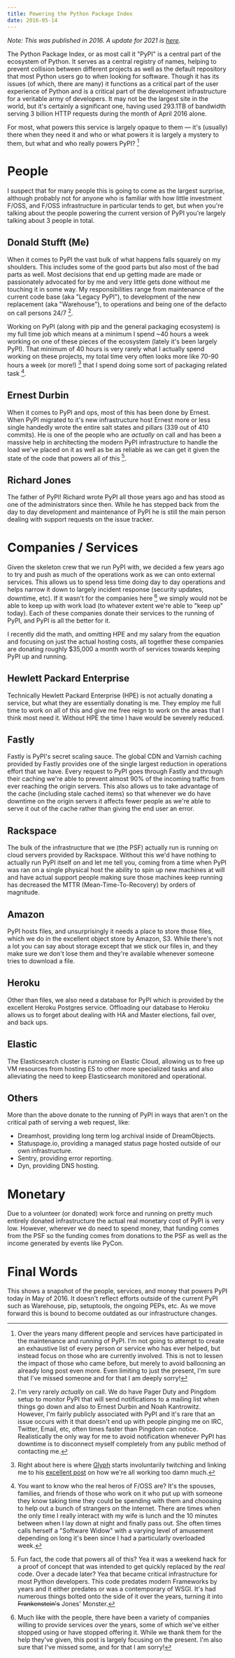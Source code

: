 ```yaml
---
title: Powering the Python Package Index
date: 2016-05-14
---
```


_Note: This was published in 2016. A update for 2021 is [here](https://dustingram.com/articles/2021/04/14/powering-the-python-package-index-in-2021/)._

The Python Package Index, or as most call it "PyPI" is a central part of the
ecosystem of Python. It serves as a central registry of names, helping to
prevent collision between different projects as well as the default repository
that most Python users go to when looking for software. Though it has its
issues (of which, there are many) it functions as a critical part of the user
experience of Python and is a critical part of the development infrastructure
for a veritable army of developers. It may not be the largest site in the
world, but it's certainly a significant one, having used 293.1TB of bandwidth
serving 3 billion HTTP requests during the month of April 2016 alone.

For most, what powers this service is largely opaque to them — it's (usually)
there when they need it and who or what powers it is largely a mystery to them,
but what and who really powers PyPI? [^1]


# People

I suspect that for many people this is going to come as the largest surprise,
although probably not for anyone who is familiar with how little investment
F/OSS, and F/OSS infrastructure in particular tends to get, but when you're
talking about the people powering the current version of PyPI you're largely
talking about 3 people in total.


## Donald Stufft (Me)

When it comes to PyPI the vast bulk of what happens falls squarely on my
shoulders. This includes some of the good parts but also most of the bad parts
as well. Most decisions that end up getting made are made or passionately
advocated for by me and very little gets done without me touching it in some
way. My responsibilities range from maintenance of the current code base (aka
"Legacy PyPI"), to development of the new replacement (aka "Warehouse"), to
operations and being one of the defacto on call persons 24/7 [^2].

Working on PyPI (along with pip and the general packaging ecosystem) is my full
time job which means at a minimum I spend ~40 hours a week working on one of
these pieces of the ecosystem (lately it's been largely PyPI). That minimum of
40 hours is very rarely what I actually spend working on these projects, my
total time very often looks more like 70-90 hours a week (or more!) [^3] that I
spend doing some sort of packaging related task [^4].


## Ernest Durbin

When it comes to PyPI and ops, most of this has been done by Ernest. When PyPI
migrated to it's new infrastructure host Ernest more or less single handedly
wrote the entire salt states and pillars (339 out of 410 commits). He is one of
the people who are *actually* on call and has been a massive help in
architecting the modern PyPI infrastructure to handle the load we've placed on
it as well as be as reliable as we can get it given the state of the code that
powers all of this [^5].


## Richard Jones

The father of PyPI! Richard wrote PyPI all those years ago and has stood as one
of the administrators since then. While he has stepped back from the day to day
development and maintenance of PyPI he is still the main person dealing with
support requests on the issue tracker.


# Companies / Services

Given the skeleton crew that we run PyPI with, we decided a few years ago to
try and push as much of the operations work as we can onto external services.
This allows us to spend less time doing day to day operations and helps narrow
it down to largely incident response (security updates, downtime, etc). If it
wasn't for the companies here [^6] we simply would not be able to keep up with
work load (to whatever extent we're able to "keep up" today). Each of these
companies donate their services to the running of PyPI, and PyPI is all the
better for it.

I recently did the math, and omitting HPE and my salary from the equation and
focusing on just the actual hosting costs, all together these companies are
donating roughly $35,000 a month worth of services towards keeping PyPI up and
running.


## Hewlett Packard Enterprise

Technically Hewlett Packard Enterprise (HPE) is not actually donating a
service, but what they are essentially donating is me. They employ me full time
to work on all of this and give me free reign to work on the areas that I think
most need it. Without HPE the time I have would be severely reduced.


## Fastly

Fastly is PyPI's secret scaling sauce. The global CDN and Varnish caching
provided by Fastly provides one of the single largest reduction in operations
effort that we have. Every request to PyPI goes through Fastly and through
their caching we're able to prevent almost 90% of the incoming traffic from
ever reaching the origin servers. This also allows us to take advantage of the
cache (including stale cached items) so that whenever we do have downtime on
the origin servers it affects fewer people as we're able to serve it out of the
cache rather than giving the end user an error.


## Rackspace

The bulk of the infrastructure that we (the PSF) actually run is running on
cloud servers provided by Rackspace. Without this we'd have nothing to actually
run PyPI itself on and let me tell you, coming from a time when PyPI was ran on
a single physical host the ability to spin up new machines at will and have
actual support people making sure those machines keep running has decreased the
MTTR (Mean-Time-To-Recovery) by orders of magnitude.


## Amazon

PyPI hosts files, and unsurprisingly it needs a place to store those files,
which we do in the excellent object store by Amazon, S3. While there's not a
lot you can say about storage except that we stick our files in, and they make
sure we don't lose them and they're available whenever someone tries to
download a file.


## Heroku

Other than files, we also need a database for PyPI which is provided by the
excellent Heroku Postgres service. Offloading our database to Heroku allows us
to forget about dealing with HA and Master elections, fail over, and back ups.


## Elastic

The Elasticsearch cluster is running on Elastic Cloud, allowing us to free up
VM resources from hosting ES to other more specialized tasks and also
alleviating the need to keep Elasticsearch monitored and operational.


## Others

More than the above donate to the running of PyPI in ways that aren't on the
critical path of serving a web request, like:

* Dreamhost, providing long term log archival inside of DreamObjects.
* Statuspage.io, providing a managed status page hosted outside of our own
  infrastructure.
* Sentry, providing error reporting.
* Dyn, providing DNS hosting.


# Monetary

Due to a volunteer (or donated) work force and running on pretty much entirely
donated infrastructure the actual real monetary cost of PyPI is very low.
However, wherever we do need to spend money, that funding comes from the PSF
so the funding comes from donations to the PSF as well as the income generated
by events like PyCon.


# Final Words

This shows a snapshot of the people, services, and money that powers PyPI today
in May of 2016. It doesn't reflect efforts outside of the current PyPI such as
Warehouse, pip, setuptools, the ongoing PEPs, etc. As we move forward this is
bound to become outdated as our infrastructure changes.


[^1]: Over the years many different people and services have participated in
      the maintenance and running of PyPI. I'm not going to attempt to create
      an exhaustive list of every person or service who has ever helped, but
      instead focus on those who are currently involved. This is not to lessen
      the impact of those who came before, but merely to avoid ballooning an
      already long post even more. Even limiting to just the present, I'm sure
      that I've missed someone and for that I am deeply sorry!

[^2]: I'm very rarely *actually* on call. We do have Pager Duty and Pingdom
      setup to monitor PyPI that will send notifications to a mailing list when
      things go down and also to Ernest Durbin and Noah Kantrowitz. However,
      I'm fairly publicly associated with PyPI and it's rare that an issue
      occurs with it that doesn't end up with people pinging me on IRC,
      Twitter, Email, etc, often times faster than Pingdom can notice.
      Realistically the only way for me to avoid notification whenever PyPI
      has downtime is to disconnect myself completely from any public method of
      contacting me.   

[^3]: Right about here is where [Glyph](https://twitter.com/glyph) starts
      involuntarily twitching and linking me to his
      [excellent post](https://glyph.twistedmatrix.com/2016/01/stop-working-so-hard.html)
      on how we're all working too damn much.

[^4]: You want to know who the real heros of F/OSS are? It's the spouses,
      families, and friends of those who work on it who put up with someone
      they know taking time they could be spending with them and choosing to
      help out a bunch of strangers on the internet. There are times when the
      only time I really interact with my wife is lunch and the 10 minutes
      between when I lay down at night and finally pass out. She often times
      calls herself a "Software Widow" with a varying level of amusement
      depending on long it's been since I had a particularly overloaded week.

[^5]: Fun fact, the code that powers all of this? Yea it was a weekend hack for
      a proof of concept that was intended to get quickly replaced by the
      *real* code. Over a decade later? Yea that became critical infrastructure
      for most Python developers. This code predates modern Frameworks by years
      and it either predates or was a contemporary of WSGI. It's had numerous
      things bolted onto the side of it over the years, turning it into
      ~~Frankenstein's~~ Jones' Monster.

[^6]: Much like with the people, there have been a variety of companies willing
      to provide services over the years, some of which we've either stopped
      using or have stopped offering it. While we thank them for the help
      they've given, this post is largely focusing on the present. I'm also
      sure that I've missed some, and for that I am sorry!
